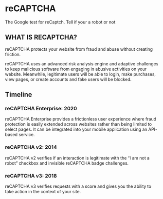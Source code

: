 # reCAPTCHA
The Google test for reCaptch. Tell if your a robot or not
## WHAT IS RECAPTCHA?
reCAPTCHA protects your website from fraud and abuse without creating friction.

reCAPTCHA uses an advanced risk analysis engine and adaptive challenges to keep malicious software from engaging in abusive activities on your website. Meanwhile, legitimate users will be able to login, make purchases, view pages, or create accounts and fake users will be blocked.

## Timeline

### reCAPTCHA Enterprise: 2020
reCAPTCHA Enterprise provides a frictionless user experience where fraud protection is easily extended across websites rather than being limited to select pages. It can be integrated into your mobile application using an API-based service.

### reCAPTCHA v2: 2014
reCAPTCHA v2 verifies if an interaction is legitimate with the “I am not a robot” checkbox and invisible reCAPTCHA badge challenges.

### reCAPTCHA v3: 2018
reCAPTCHA v3 verifies requests with a score and gives you the ability to take action in the context of your site.
